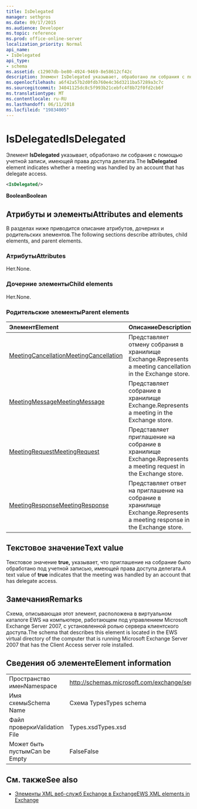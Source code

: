 ```yaml
---
title: IsDelegated
manager: sethgros
ms.date: 09/17/2015
ms.audience: Developer
ms.topic: reference
ms.prod: office-online-server
localization_priority: Normal
api_name:
- IsDelegated
api_type:
- schema
ms.assetid: c12907db-be80-4924-9469-8e58612cf42c
description: Элемент IsDelegated указывает, обработано ли собрания с помощью учетной записи, имеющей права доступа делегата.
ms.openlocfilehash: a6f42a57b2d0fdb760e4c36d3211ba57289a3c7c
ms.sourcegitcommit: 34041125dc8c5f993b21cebfc4f8b72f0fd2cb6f
ms.translationtype: MT
ms.contentlocale: ru-RU
ms.lasthandoff: 06/11/2018
ms.locfileid: "19834005"
---
```

# <a name="isdelegated"></a><span data-ttu-id="9fd98-103">IsDelegated</span><span class="sxs-lookup"><span data-stu-id="9fd98-103">IsDelegated</span></span>

<span data-ttu-id="9fd98-104">Элемент **IsDelegated** указывает, обработано ли собрания с помощью учетной записи, имеющей права доступа делегата.</span><span class="sxs-lookup"><span data-stu-id="9fd98-104">The **IsDelegated** element indicates whether a meeting was handled by an account that has delegate access.</span></span> 
  
```xml
<IsDelegated/>
```

 <span data-ttu-id="9fd98-105">**Boolean**</span><span class="sxs-lookup"><span data-stu-id="9fd98-105">**Boolean**</span></span>
## <a name="attributes-and-elements"></a><span data-ttu-id="9fd98-106">Атрибуты и элементы</span><span class="sxs-lookup"><span data-stu-id="9fd98-106">Attributes and elements</span></span>

<span data-ttu-id="9fd98-107">В разделах ниже приводится описание атрибутов, дочерних и родительских элементов.</span><span class="sxs-lookup"><span data-stu-id="9fd98-107">The following sections describe attributes, child elements, and parent elements.</span></span>
  
### <a name="attributes"></a><span data-ttu-id="9fd98-108">Атрибуты</span><span class="sxs-lookup"><span data-stu-id="9fd98-108">Attributes</span></span>

<span data-ttu-id="9fd98-109">Нет.</span><span class="sxs-lookup"><span data-stu-id="9fd98-109">None.</span></span>
  
### <a name="child-elements"></a><span data-ttu-id="9fd98-110">Дочерние элементы</span><span class="sxs-lookup"><span data-stu-id="9fd98-110">Child elements</span></span>

<span data-ttu-id="9fd98-111">Нет.</span><span class="sxs-lookup"><span data-stu-id="9fd98-111">None.</span></span>
  
### <a name="parent-elements"></a><span data-ttu-id="9fd98-112">Родительские элементы</span><span class="sxs-lookup"><span data-stu-id="9fd98-112">Parent elements</span></span>

|<span data-ttu-id="9fd98-113">**Элемент**</span><span class="sxs-lookup"><span data-stu-id="9fd98-113">**Element**</span></span>|<span data-ttu-id="9fd98-114">**Описание**</span><span class="sxs-lookup"><span data-stu-id="9fd98-114">**Description**</span></span>|
|:-----|:-----|
|[<span data-ttu-id="9fd98-115">MeetingCancellation</span><span class="sxs-lookup"><span data-stu-id="9fd98-115">MeetingCancellation</span></span>](meetingcancellation.md) <br/> |<span data-ttu-id="9fd98-116">Представляет отмену собрания в хранилище Exchange.</span><span class="sxs-lookup"><span data-stu-id="9fd98-116">Represents a meeting cancellation in the Exchange store.</span></span>  <br/> |
|[<span data-ttu-id="9fd98-117">MeetingMessage</span><span class="sxs-lookup"><span data-stu-id="9fd98-117">MeetingMessage</span></span>](meetingmessage.md) <br/> |<span data-ttu-id="9fd98-118">Представляет собрание в хранилище Exchange.</span><span class="sxs-lookup"><span data-stu-id="9fd98-118">Represents a meeting in the Exchange store.</span></span>  <br/> |
|[<span data-ttu-id="9fd98-119">MeetingRequest</span><span class="sxs-lookup"><span data-stu-id="9fd98-119">MeetingRequest</span></span>](meetingrequest.md) <br/> |<span data-ttu-id="9fd98-120">Представляет приглашение на собрание в хранилище Exchange.</span><span class="sxs-lookup"><span data-stu-id="9fd98-120">Represents a meeting request in the Exchange store.</span></span>  <br/> |
|[<span data-ttu-id="9fd98-121">MeetingResponse</span><span class="sxs-lookup"><span data-stu-id="9fd98-121">MeetingResponse</span></span>](meetingresponse.md) <br/> |<span data-ttu-id="9fd98-122">Представляет ответ на приглашение на собрание в хранилище Exchange.</span><span class="sxs-lookup"><span data-stu-id="9fd98-122">Represents a meeting response in the Exchange store.</span></span>  <br/> |
   
## <a name="text-value"></a><span data-ttu-id="9fd98-123">Текстовое значение</span><span class="sxs-lookup"><span data-stu-id="9fd98-123">Text value</span></span>

<span data-ttu-id="9fd98-124">Текстовое значение **true,** указывает, что приглашение на собрание было обработано под учетной записью, имеющей права доступа делегата.</span><span class="sxs-lookup"><span data-stu-id="9fd98-124">A text value of **true** indicates that the meeting was handled by an account that has delegate access.</span></span> 
  
## <a name="remarks"></a><span data-ttu-id="9fd98-125">Замечания</span><span class="sxs-lookup"><span data-stu-id="9fd98-125">Remarks</span></span>

<span data-ttu-id="9fd98-126">Схема, описывающая этот элемент, расположена в виртуальном каталоге EWS на компьютере, работающем под управлением Microsoft Exchange Server 2007, с установленной ролью сервера клиентского доступа.</span><span class="sxs-lookup"><span data-stu-id="9fd98-126">The schema that describes this element is located in the EWS virtual directory of the computer that is running Microsoft Exchange Server 2007 that has the Client Access server role installed.</span></span>
  
## <a name="element-information"></a><span data-ttu-id="9fd98-127">Сведения об элементе</span><span class="sxs-lookup"><span data-stu-id="9fd98-127">Element information</span></span>

|||
|:-----|:-----|
|<span data-ttu-id="9fd98-128">Пространство имен</span><span class="sxs-lookup"><span data-stu-id="9fd98-128">Namespace</span></span>  <br/> |http://schemas.microsoft.com/exchange/services/2006/types  <br/> |
|<span data-ttu-id="9fd98-129">Имя схемы</span><span class="sxs-lookup"><span data-stu-id="9fd98-129">Schema Name</span></span>  <br/> |<span data-ttu-id="9fd98-130">Схема Types</span><span class="sxs-lookup"><span data-stu-id="9fd98-130">Types schema</span></span>  <br/> |
|<span data-ttu-id="9fd98-131">Файл проверки</span><span class="sxs-lookup"><span data-stu-id="9fd98-131">Validation File</span></span>  <br/> |<span data-ttu-id="9fd98-132">Types.xsd</span><span class="sxs-lookup"><span data-stu-id="9fd98-132">Types.xsd</span></span>  <br/> |
|<span data-ttu-id="9fd98-133">Может быть пустым</span><span class="sxs-lookup"><span data-stu-id="9fd98-133">Can be Empty</span></span>  <br/> |<span data-ttu-id="9fd98-134">False</span><span class="sxs-lookup"><span data-stu-id="9fd98-134">False</span></span>  <br/> |
   
## <a name="see-also"></a><span data-ttu-id="9fd98-135">См. также</span><span class="sxs-lookup"><span data-stu-id="9fd98-135">See also</span></span>



- [<span data-ttu-id="9fd98-136">Элементы XML веб-служб Exchange в Exchange</span><span class="sxs-lookup"><span data-stu-id="9fd98-136">EWS XML elements in Exchange</span></span>](ews-xml-elements-in-exchange.md)

